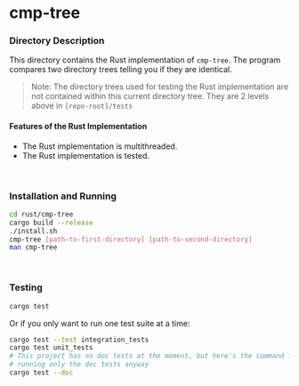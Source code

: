 # cmp-tree

### Directory Description

This directory contains the Rust implementation of `cmp-tree`. The program
compares two directory trees telling you if they are identical.

> Note: The directory trees used for testing the Rust implementation are not
> contained within this current directory tree. They are 2 levels above in
> `[repo-root]/tests`

#### Features of the Rust Implementation

* The Rust implementation is multithreaded.
* The Rust implementation is tested.

&nbsp;

### Installation and Running

```bash
cd rust/cmp-tree
cargo build --release
./install.sh
cmp-tree [path-to-first-directory] [path-to-second-directory]
man cmp-tree
```

&nbsp;

### Testing

```bash
cargo test
```

Or if you only want to run one test suite at a time:

```bash
cargo test --test integration_tests
cargo test unit_tests
# This project has no doc tests at the moment, but here's the command for
# running only the doc tests anyway
cargo test --doc
```
